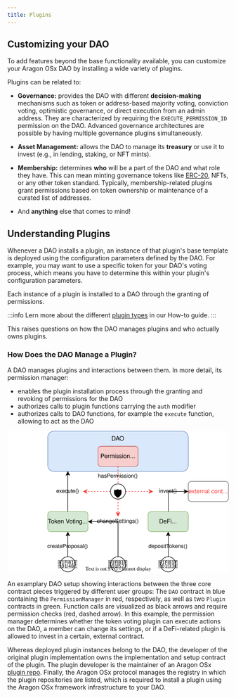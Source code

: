 ```yaml
---
title: Plugins
---
```


## Customizing your DAO

To add features beyond the base functionality available, you can customize your Aragon OSx DAO by installing a wide variety of plugins.

Plugins can be related to:

- **Governance:** provides the DAO with different **decision-making** mechanisms such as token or address-based majority voting, conviction voting, optimistic governance, or direct execution from an admin address. They are characterized by requiring the `EXECUTE_PERMISSION_ID` permission on the DAO.
  Advanced governance architectures are possible by having multiple governance plugins simultaneously.

- **Asset Management:** allows the DAO to manage its **treasury** or use it to invest (e.g., in lending, staking, or NFT mints).

- **Membership:** determines **who** will be a part of the DAO and what role they have. This can mean minting governance tokens like [ERC-20](https://eips.ethereum.org/EIPS/eip-20), NFTs, or any other token standard. Typically, membership-related plugins grant permissions based on token ownership or maintenance of a curated list of addresses.

- And **anything** else that comes to mind!

## Understanding Plugins

Whenever a DAO installs a plugin, an instance of that plugin's base template is deployed using the configuration parameters defined by the DAO. For example, you may want to use a specific token for your DAO's voting process, which means you have to determine this within your plugin's configuration parameters.

Each instance of a plugin is installed to a DAO through the granting of permissions.

:::info
Lern more about the different [plugin types](../../../02-how-to-guides/02-plugin-development/02-plugin-types.md) in our How-to guide.
:::

This raises questions on how the DAO manages plugins and who actually owns plugins.

### How Does the DAO Manage a Plugin?

A DAO manages plugins and interactions between them. In more detail, its permission manager:

- enables the plugin installation process through the granting and revoking of permissions for the DAO
- authorizes calls to plugin functions carrying the `auth` modifier
- authorizes calls to DAO functions, for example the `execute` function, allowing to act as the DAO

<div class="center-column">

![Schematic depiction of the interaction between the DAO, the PermissionManager, and a Plugin contract.](../dao-plugin.drawio.svg)

<p class="caption">
  An examplary DAO setup showing interactions between the three core contract pieces triggered by different user groups: The <code>DAO</code> contract in blue containing the <code>PermissionManager</code> in red, respectively, as well as two <code>Plugin</code> contracts in green.
  Function calls are visualized as black arrows and require permission checks (red, dashed arrow). In this example, the permission manager determines whether the token voting plugin can execute actions on the DAO, a member can change its settings, or if a DeFi-related plugin is allowed to invest in a certain, external contract.
</p>

</div>

Whereas deployed plugin instances belong to the DAO, the developer of the original plugin implementation owns the implementation and setup contract of the plugin. The plugin developer is the maintainer of an Aragon OSx [plugin repo](../../02-framework/02-plugin-management/01-plugin-repo/index.md). Finally, the Aragon OSx protocol manages the registry in which the plugin repositories are listed, which is required to install a plugin using the Aragon OSx framework infrastructure to your DAO.
